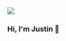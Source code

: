 <img src="[https://github.com/sarah-hart-landolt/sarah-hart-landolt/blob/master/Sarah%20Hart%20Landolt.png](https://github.com/JustinSima/JustinSima/blob/main/github-header.png)">

### Hi, I'm Justin 👋


<!--
**JustinSima/JustinSima** is a ✨ _special_ ✨ repository because its `README.md` (this file) appears on your GitHub profile.

Here are some ideas to get you started:

- 🔭 I’m currently working on ...
- 🌱 I’m currently learning ...
- 👯 I’m looking to collaborate on ...
- 🤔 I’m looking for help with ...
- 💬 Ask me about ...
- 📫 How to reach me: ...
- 😄 Pronouns: ...
- ⚡ Fun fact: ...
-->
